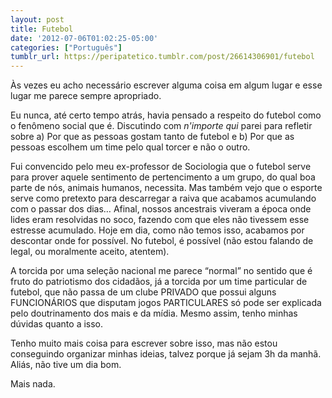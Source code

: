 ```yaml
---
layout: post
title: Futebol
date: '2012-07-06T01:02:25-05:00'
categories: ["Português"]
tumblr_url: https://peripatetico.tumblr.com/post/26614306901/futebol
---
```

Às vezes eu acho necessário escrever alguma coisa em algum lugar e esse lugar me parece sempre apropriado.

Eu nunca, até certo tempo atrás, havia pensado a respeito do futebol como o fenômeno social que é. Discutindo com _n'importe qui_ parei para refletir sobre a) Por que as pessoas gostam tanto de futebol e b) Por que as pessoas escolhem um time pelo qual torcer e não o outro.

Fui convencido pelo meu ex-professor de Sociologia que o futebol serve para prover aquele sentimento de pertencimento a um grupo, do qual boa parte de nós, animais humanos, necessita. Mas também vejo que o esporte serve como pretexto para descarregar a raiva que acabamos acumulando com o passar dos dias… Afinal, nossos ancestrais viveram a época onde lides eram resolvidas no soco, fazendo com que eles não tivessem esse estresse acumulado. Hoje em dia, como não temos isso, acabamos por descontar onde for possível. No futebol, é possível (não estou falando de legal, ou moralmente aceito, atentem).

A torcida por uma seleção nacional me parece “normal” no sentido que é fruto do patriotismo dos cidadãos, já a torcida por um time particular de futebol, que não passa de um clube PRIVADO que possui alguns FUNCIONÁRIOS que disputam jogos PARTICULARES só pode ser explicada pelo doutrinamento dos mais e da mídia. Mesmo assim, tenho minhas dúvidas quanto a isso.&nbsp;

Tenho muito mais coisa para escrever sobre isso, mas não estou conseguindo organizar minhas ideias, talvez porque já sejam 3h da manhã. Aliás, não tive um dia bom.

Mais nada.

